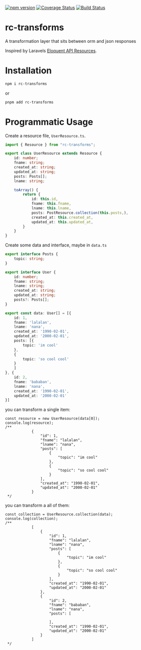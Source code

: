 [![npm version](https://badge.fury.io/js/rc-transforms.svg)](https://badge.fury.io/js/rc-transforms)
[![Coverage Status](https://coveralls.io/repos/github/Thanatad/ts-rc-transforms/badge.svg?branch=main)](https://coveralls.io/github/Thanatad/ts-rc-transforms?branch=main)
[![Build Status](https://app.travis-ci.com/Thanatad/ts-rc-transforms.svg?branch=main)](https://app.travis-ci.com/Thanatad/ts-rc-transforms)

# rc-transforms
A transformation layer that sits between orm and json responses

Inspired by Laravels [Eloquent API Resources](https://laravel.com/docs/9.x/eloquent-resources).

# Installation
```bash
npm i rc-transforms
```
or
```bash
pnpm add rc-transforms
```

# Programmatic Usage

Create a resource file, `UserResource.ts`.

```ts
import { Resource } from "rc-transforms";

export class UserResource extends Resource {
    id: number;
    fname: string;
    created_at: string;
    updated_at: string;
    posts: Posts[];
    lname: string;

    toArray() {
        return {
            id: this.id,
            fname: this.fname,
            lname: this.lname,
            posts: PostResource.collection(this.posts,),
            created_at: this.created_at,
            updated_at: this.updated_at,
        }
    }
}
```

Create some data and interface, maybe in `data.ts`
```ts
export interface Posts {
    topic: string;
}

export interface User {
    id: number;
    fname: string;
    lname: string;
    created_at: string;
    updated_at: string;
    posts?: Posts[];
}

export const data: User[] = [{
    id: 1,
    fname: 'lalalan',
    lname: 'nana',
    created_at: '1990-02-01',
    updated_at: '2000-02-01',
    posts: [{
        topic: 'im cool'
    },
    {
        topic: 'so cool cool'
    }
    ]
}, {
    id: 2,
    fname: 'bababan',
    lname: 'nana',
    created_at: '1990-02-01',
    updated_at: '2000-02-01'
}]
```

you can transform a single item:
```TS
const resource = new UserResource(data[0]);
console.log(resource);
/**
            {
                "id": 1,
                "fname": "lalalan",
                "lname": "nana",
                "posts": [
                    {
                        "topic": "im cool"
                    },
                    {
                        "topic": "so cool cool"
                    }
                ],
                "created_at": "1990-02-01",
                "updated_at": "2000-02-01"
            }
 */
```

you can transform a all of them:
```TS
const collection = UserResource.collection(data);
console.log(collection);
/**
            [
                {
                    "id": 1,
                    "fname": "lalalan",
                    "lname": "nana",
                    "posts": [
                        {
                            "topic": "im cool"
                        },
                        {
                            "topic": "so cool cool"
                        }
                    ],
                    "created_at": "1990-02-01",
                    "updated_at": "2000-02-01"
                },
                {
                    "id": 2,
                    "fname": "bababan",
                    "lname": "nana",
                    "posts": [

                    ],
                    "created_at": "1990-02-01",
                    "updated_at": "2000-02-01"
                }
            ]
 */
```
